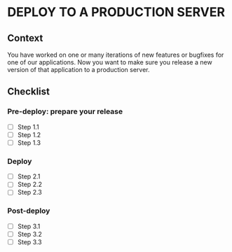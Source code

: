 # DEPLOY TO A PRODUCTION SERVER

## Context

You have worked on one or many iterations of new features or bugfixes for one of our applications.
Now you want to make sure you release a new version of that application to a production server.

## Checklist

### Pre-deploy: prepare your release

- [ ] Step 1.1
- [ ] Step 1.2
- [ ] Step 1.3

### Deploy

- [ ] Step 2.1
- [ ] Step 2.2
- [ ] Step 2.3

### Post-deploy

- [ ] Step 3.1
- [ ] Step 3.2
- [ ] Step 3.3
